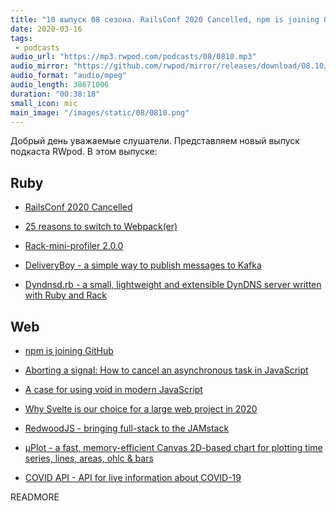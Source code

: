 ```yaml
---
title: "10 выпуск 08 сезона. RailsConf 2020 Cancelled, npm is joining GitHub, DeliveryBoy, RedwoodJS, COVID API и прочее"
date: 2020-03-16
tags:
 - podcasts
audio_url: "https://mp3.rwpod.com/podcasts/08/0810.mp3"
audio_mirror: "https://github.com/rwpod/mirror/releases/download/08.10/0810.mp3"
audio_format: "audio/mpeg"
audio_length: 38671006
duration: "00:38:18"
small_icon: mic
main_image: "/images/static/08/0810.png"
---
```


Добрый день уважаемые слушатели. Представляем новый выпуск подкаста RWpod. В этом выпуске:

## Ruby

 - [RailsConf 2020 Cancelled](https://railsconf.com/)
 - [25 reasons to switch to Webpack(er)](https://rossta.net/blog/reasons-to-switch-to-webpacker.html)


 - [Rack-mini-profiler 2.0.0](https://github.com/MiniProfiler/rack-mini-profiler/releases/tag/v2.0.0)
 - [DeliveryBoy - a simple way to publish messages to Kafka](https://github.com/zendesk/delivery_boy)
 - [Dyndnsd.rb - a small, lightweight and extensible DynDNS server written with Ruby and Rack](https://github.com/cmur2/dyndnsd)

## Web

 - [npm is joining GitHub](https://github.blog/2020-03-16-npm-is-joining-github/)
 - [Aborting a signal: How to cancel an asynchronous task in JavaScript](https://ckeditor.com/blog/Aborting-a-signal-how-to-cancel-an-asynchronous-task-in-JavaScript/)
 - [A case for using void in modern JavaScript](https://gist.github.com/slikts/dee3702357765dda3d484d8888d3029e)


 - [Why Svelte is our choice for a large web project in 2020](https://github.com/feltcoop/why-svelte)
 - [RedwoodJS - bringing full-stack to the JAMstack](https://redwoodjs.com/)
 - [μPlot - a fast, memory-efficient Canvas 2D-based chart for plotting time series, lines, areas, ohlc & bars](https://github.com/leeoniya/uPlot)
 - [COVID API - API for live information about COVID-19](https://github.com/javieraviles/covidAPI)

READMORE
